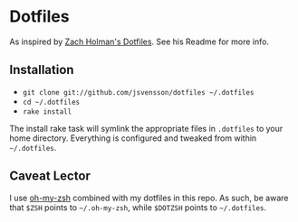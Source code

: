 # Dotfiles

As inspired by [Zach Holman's Dotfiles][holman]. See his Readme for more info.

[holman]:(https://github.com/holman/dotfiles)
[ohzsh]:(https://github.com/robbyrussel/oh-my-zsh)

## Installation

- `git clone git://github.com/jsvensson/dotfiles ~/.dotfiles`
- `cd ~/.dotfiles`
- `rake install`

The install rake task will symlink the appropriate files in `.dotfiles` to your home directory.
Everything is configured and tweaked from within `~/.dotfiles`.

## Caveat Lector

I use [oh-my-zsh][ohzsh] combined with my dotfiles in this repo. As such, be aware that `$ZSH` points
to `~/.oh-my-zsh`, while `$DOTZSH` points to `~/.dotfiles`.